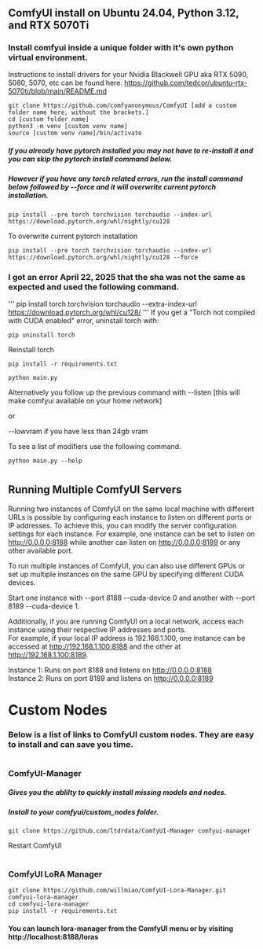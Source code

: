 #
## ComfyUI install on Ubuntu 24.04, Python 3.12, and RTX 5070Ti
### Install comfyui inside a unique folder with it's own python virtual environment.
Instructions to install drivers for your Nvidia Blackwell GPU aka RTX 5090, 5080, 5070, etc can be found here.
https://github.com/tedcor/ubuntu-rtx-5070ti/blob/main/README.md

```
git clone https://github.com/comfyanonymous/ComfyUI [add a custom folder name here, without the brackets.]
cd [custom folder name]
python3 -m venv [custom venv name]
source [custom venv name]/bin/activate
```
##### If you already have pytorch installed you may not have to re-install it and you can skip the pytorch install command below.
##### However if you have any torch related errors, run the install command below followed by --force and it will overwrite current pytorch installation.
```
pip install --pre torch torchvision torchaudio --index-url https://download.pytorch.org/whl/nightly/cu128
```
To overwrite current pytorch installation
```
pip install --pre torch torchvision torchaudio --index-url https://download.pytorch.org/whl/nightly/cu128 --force
```
### I got an error April 22, 2025 that the sha was not the same as expected and used the following command.
'''
pip install torch torchvision torchaudio --extra-index-url https://download.pytorch.org/whl/cu128/
'''
If you get a "Torch not compiled with CUDA enabled" error, uninstall torch with:
```
pip uninstall torch
```
Reinstall torch
```
pip install -r requirements.txt

python main.py
```
Alternatively you follow up the previous command with --listen [this will make comfyui available on your home network]

or

--lowvram if you have less than 24gb vram

To see a list of modifiers use the following command.
```
python main.py --help
```
#
## Running Multiple ComfyUI Servers
Running two instances of ComfyUI on the same local machine with different URLs is possible by configuring each instance to listen on different ports or IP addresses. To achieve this, you can modify the server configuration settings for each instance. For example, one instance can be set to listen on http://0.0.0.0:8188 while another can listen on http://0.0.0.0:8189 or any other available port.

To run multiple instances of ComfyUI, you can also use different GPUs or set up multiple instances on the same GPU by specifying different CUDA devices.

Start one instance with --port 8188 --cuda-device 0 and another with --port 8189 --cuda-device 1.

Additionally, if you are running ComfyUI on a local network, access each instance using their respective IP addresses and ports.  
For example, if your local IP address is 192.168.1.100, one instance can be accessed at http://192.168.1.100:8188 and the other at http://192.168.1.100:8189.

Instance 1: Runs on port 8188 and listens on http://0.0.0.0:8188  
Instance 2: Runs on port 8189 and listens on http://0.0.0.0:8189  
#
# Custom Nodes
### Below is a list of links to ComfyUI custom nodes. They are easy to install and can save you time.
#
### ComfyUI-Manager

##### Gives you the ablilty to quickly install missing models and nodes.
##### Install to your comfyui/custom_nodes folder.
```
git clone https://github.com/ltdrdata/ComfyUI-Manager comfyui-manager
```
Restart ComfyUI
#
### ComfyUI LoRA Manager
```
git clone https://github.com/willmiao/ComfyUI-Lora-Manager.git comfyui-lora-manager
cd comfyui-lora-manager
pip install -r requirements.txt
```
#### You can launch lora-manager from the ComfyUI menu or by visiting http://localhost:8188/loras
#
